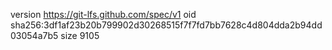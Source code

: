 version https://git-lfs.github.com/spec/v1
oid sha256:3df1af23b20b799902d30268515f7f7fd7bb7628c4d804dda2b94dd03054a7b5
size 9105
